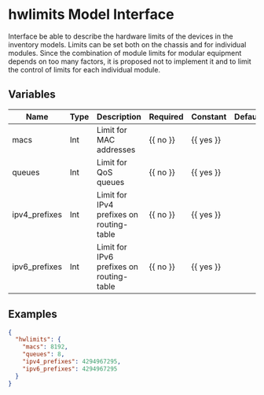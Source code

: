 # hwlimits Model Interface

Interface be able to describe the hardware limits of the devices in the inventory models.
Limits can be set both on the chassis and for individual modules. Since the combination of module limits for modular equipment depends on too many factors, it is proposed not to implement it and to limit the control of limits for each individual module.

## Variables

| Name          | Type | Description                              | Required | Constant  | Default |
| ------------- | ---- | ---------------------------------------- | -------- | --------- | ------- |
| macs          | Int  | Limit for MAC addresses                  | {{ no }} | {{ yes }} |         |
| queues        | Int  | Limit for QoS queues                     | {{ no }} | {{ yes }} |         |
| ipv4_prefixes | Int  | Limit for IPv4 prefixes on routing-table | {{ no }} | {{ yes }} |         |
| ipv6_prefixes | Int  | Limit for IPv6 prefixes on routing-table | {{ no }} | {{ yes }} |         |

## Examples

```json
{
  "hwlimits": {
    "macs": 8192,
    "queues": 8,
    "ipv4_prefixes": 4294967295,
    "ipv6_prefixes": 4294967295
  }
}
```
